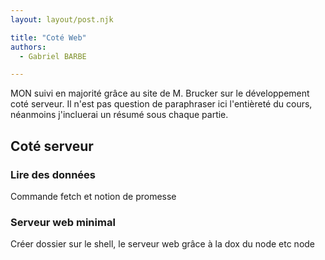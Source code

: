 ```yaml
---
layout: layout/post.njk

title: "Coté Web"
authors:
  - Gabriel BARBE

---
```

<!-- Début Résumé -->
MON suivi en majorité grâce au site de M. Brucker sur le développement coté serveur. Il n'est pas question de paraphraser ici l'entièreté du cours, néanmoins j'incluerai un résumé sous chaque partie. 
<!-- Fin Résumé -->

## Coté serveur 
### Lire des données 
Commande fetch et notion de promesse 
### Serveur web minimal
Créer dossier sur le shell, le serveur web grâce à la dox du node etc node
